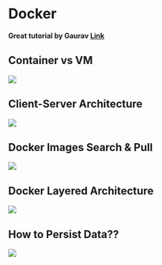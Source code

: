 # Docker
**Great tutorial by Gaurav [Link](https://www.youtube.com/watch?v=z7LVPsl3DEM&list=PL6XT0grm_Tfje2ySztzdhp0HmCjVj5P4z&index=25)**
## Container vs VM
![](https://images.contentstack.io/v3/assets/blt300387d93dabf50e/bltb6200bc085503718/5e1f209a63d1b6503160c6d5/containers-vs-virtual-machines.jpg)
## Client-Server Architecture
![](https://www.edureka.co/blog/wp-content/uploads/2019/09/Picture1-15.png)
## Docker Images Search & Pull
![](https://miro.medium.com/v2/resize:fit:1400/0*5tspNCOuENlSjAgg)
## Docker Layered Architecture
![](https://docs.docker.com/storage/storagedriver/images/container-layers.jpg)
## How to Persist Data??
![](https://docs.docker.com/storage/images/types-of-mounts.png)
